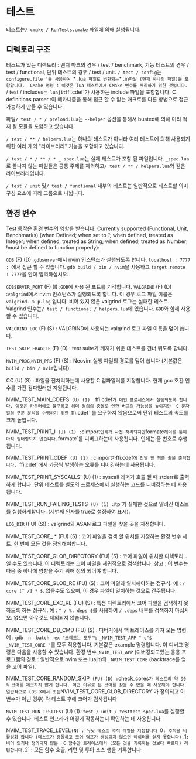 # 테스트

테스트는`/ cmake / RunTests.cmake` 파일에 의해 실행됩니다.

## 디렉토리 구조

테스트가 있는 디렉토리 : 벤치 마크의 경우 / test / benchmark, 기능 테스트의 경우 / test / functional, 
단위 테스트의 경우 / test / unit. `/ test / config`는 `configure.file '을 사용하여
`* .lua` 파일로 변환되는`* .in` 파일 (현재 하나의 파일)을 포함합니다. 
CMake 명령 : 이것은 lua 테스트에서 CMake 변수를 처리하기 위한 것입니다. 
`/ test / includes`는 luajit`ffi.cdef`가 사용하는 include 파일을 포함합니다. 
C definitions parser :이 메카니즘을 통해 접근 할 수 없는 매크로를 다른 방법으로 접근 가능하게 만들 수 있습니다.

파일`/ test / * / preload.lua`는 `--helper` 옵션을 통해서 busted에 의해 미리 적재 될 모듈을 포함하고 있습니다.

`/ test / ** / helpers.lua`는 하나의 테스트가 아니라 여러 테스트에 의해 사용되기 위한 여러 개의 "라이브러리" 기능을 포함하고 있습니다.

`/ test / * / ** / * _ spec.lua`는 실제 테스트가 포함 된 파일입니다. 
`_spec.lua`로 끝나지 않는 파일들은 공통 주제를 제외하고`/ test / ** / helpers.lua`와 같은 라이브러리입니다.

`/ test / unit` 및`/ test / functional` 내부의 테스트는 일반적으로 테스트할 의미 구성 요소에 따라 그룹으로 나뉩니다.

## 환경 변수

Test 동작은 환경 변수의 영향을 받습니다.
Currently supported (Functional, Unit, Benchmarks) (when Defined; when set to _1_; when defined, 
treated as Integer; when defined, treated as String; when defined, treated as 
Number; !must be defined to function properly):

`GDB` (F) (D) :`gdbserver`에서 nvim 인스턴스가 실행되도록 합니다. 
`localhost : 7777 : `에서 접근 할 수 있습니다.
`gdb build / bin / nvim`을 사용하고 `target remote : 7777`을 안에 입력하십시오.


`GDBSERVER_PORT` (F) (I) :`GDB`에 사용 된 포트를 기각합니다.
`VALGRIND` (F) (D) :`valgrind`에서 nvim 인스턴스가 실행되도록 합니다.
이 경우 로그 파일 이름은 `valgrind- % p.log` 입니다.
비어 있지 않은 valgrind 로그는 실패한 테스트.
Valgrind 인수는`/ test / functional / helpers.lua`에 있습니다.
`GDB`와 함께 사용할 수 있습니다.

`VALGRIND_LOG` (F) (S) : VALGRIND에 사용되는 valgrind 로그 파일 이름을 덮어 씁니다.

`TEST_SKIP_FRAGILE` (F) (D) : test suite가 깨지기 쉬운 테스트를 건너 뛰도록 합니다.

`NVIM_PROG`,`NVIM_PRG` (F) (S) : Neovim 실행 파일의 경로를 덮어 씁니다 (기본값은`build / bin / nvim`입니다).

CC (U) (S) : 파일을 전처리하는데 사용할 C 컴파일러를 지정합니다. 
현재 gcc 호환 인수를 가진 컴파일러만 지원됩니다.

NVIM_TEST_MAIN_CDEFS` (U) (1) :`ffi.cdef`가 메인 프로세스에서 실행되도록 합니다.
이것은 카운터에도 불구하고 헤더 정의의 충돌로 인한 버그의 가능성을 높이지만 
C 문자열의 구문 분석을 수행하기 위한 `ffi.cdef` 를 요구하지 않음으로써 단위 테스트의 속도를 크게 높입니다.

NVIM_TEST_PRINT_I` (U) (1) :`cimport` 인쇄가 사전 처리되지만 `formatc` 헤더를 통해 아직 필터링되지 않습니다.
`formatc`를 디버그하는데 사용됩니다. 인쇄는 줄 번호로 수행됩니다.

NVIM_TEST_PRINT_CDEF` (U) (1) :`cimport`가`ffi.cdef`에 전달 할 최종 줄을 출력합니다.
`ffi.cdef`에서 가끔씩 발생하는 오류를 디버깅하는데 사용됩니다.

NVIM_TEST_PRINT_SYSCALLS` (U) (1) : syscall 래퍼가 호출 될 때 stderr로 출력하게 합니다. 
단위 테스트를 별도의 프로세스에서 실행하는 코드를 디버깅하는 데 사용됩니다.

NVIM_TEST_RUN_FAILING_TESTS` (U) (1) :`itp`가 실패한 것으로 알려진 테스트를 실행하게합니다.
(세번째 인자를 true로 설정하여 표시).

`LOG_DIR` (FU) (S!) : valgrind와 ASAN 로그 파일을 찾을 곳을 지정합니다.

NVIM_TEST_CORE_ * (FU) (S) : 코어 파일을 검색 할 위치를 지정하는 환경 변수 세트.
한 번에 모든 것을 정의해야합니다.

NVIM_TEST_CORE_GLOB_DIRECTORY (FU) (S) : 코어 파일이 위치한 디렉토리 `.` 일 수도 있습니다. 
이 디렉토리는 코어 파일을 재귀적으로 검색합니다. 
참고 : 이 변수는 다음 중 하나에 영향을 주기 위해 정의 되어야 합니다.

NVIM_TEST_CORE_GLOB_RE (FU) (S) : 코어 파일과 일치해야하는 정규식. 
예 : `/ core [^ /] * $`. 없을수도 있으며, 이 경우 파일이 일치하는 것으로 간주됩니다.

NVIM_TEST_CORE_EXC_RE (FU) (S) : 특정 디렉토리에서 코어 파일을 검색하지 못하도록 하는 정규식.
예 : `^ / %. deps $`를 사용하여 `/ .deps` 내부를 검색하지 마십시오. 없으면 아무것도 제외되지 않습니다.

NVIM_TEST_CORE_DB_CMD (FU) (S) : 디버거에서 백 트레이스를 가져 오는 명령.
예 : `gdb -n -batch -ex "쓰레드는 모두"% _NVIM_TEST_APP "-c"$ _NVIM_TEST_CORE "`를 모두 적용합니다. 
기본값은 example 명령입니다. 이 디버그 명령은 다음을 사용할 수 있습니다.
환경 변수`_NVIM_TEST_APP` (디버깅되고있는 응용 프로그램의 경로 : 일반적으로 nvim 또는 luajit)와
`_NVIM_TEST_CORE` (backtrace를 얻을 코어 파일).

NVIM_TEST_CORE_RANDOM_SKIP` (FU) (D) :`check_cores`가 테스트의 약 90 % 코어를 체크하지 않게 합니다.
어떤 이유로 든 코어를 찾을 수 없을 때 사용해야 합니다. 
일반적으로 (OS X에서 또는`NVIM_TEST_CORE_GLOB_DIRECTORY`가 정의되고 이 변수가 아닌 경우) 각 테스트 후에 코어가 검사됩니다

`NVIM_TEST_RUN_TESTTEST` (U) (1) :`test / unit / testtest_spec.lua`를 실행할 수 있습니다.
테스트 인프라가 어떻게 작동하는지 확인하는 데 사용됩니다.

NVIM_TEST_TRACE_LEVEL` (N) : 유닛 테스트 추적 레벨을 지정합니다 
`0` : 추적을 비활성화 합니다 (테스트가 충돌하고 코어 덤프가 생성되지 않으면 데이터를 얻지 못합니다),
`1` : 비어 있거나 정의되지 않은  C 함수만 트레이스에서 (모든 것을 기록하는 것보다 빠르다) 리턴합니다.
`2` : 모든 함수 호출, 리턴 및 루아 소스 행을 기록합니다.
